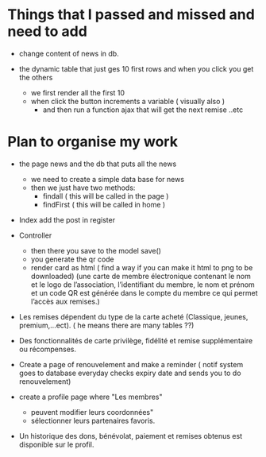 # Things that I passed and missed and need to add
- change content of news in db.

- the dynamic table that just ges 10 first rows and when you click you get the others
  - we first render all the first 10 
  - when click the button increments a variable ( visually also )
    - and then run a function ajax that will get the next remise ..etc

# Plan to organise my work
- the page news and the db that puts all the news
  - we need to create a simple data base for news
  - then we just have two methods:
    - findall ( this will be called in the page )
    - findFirst ( this will be called in home )
- Index add the post in register 
- Controller 
  - then there you save to the model save()
  - you generate the qr code
  - render card as html ( find a way if you can make it html to png to be downloaded)
(une carte de membre électronique contenant le nom et le logo de
l’association, l’identifiant du membre, le nom et prénom et un code QR est générée dans
le compte du membre ce qui permet l’accès aux remises.)

- Les remises dépendent du type de la carte acheté (Classique, jeunes, premium,…ect). ( he means there are many tables ??)

- Des fonctionnalités de carte privilège, fidélité et remise supplémentaire ou récompenses. 

- Create a page of renouvelement and make a reminder ( notif system goes to database everyday checks expiry date
and sends you to do renouvelement) 

- create a profile page where "Les membres"
  - peuvent modifier leurs coordonnées"   
  - sélectionner leurs partenaires favoris.

- Un historique des dons, bénévolat, paiement et remises obtenus est disponible sur le profil.
